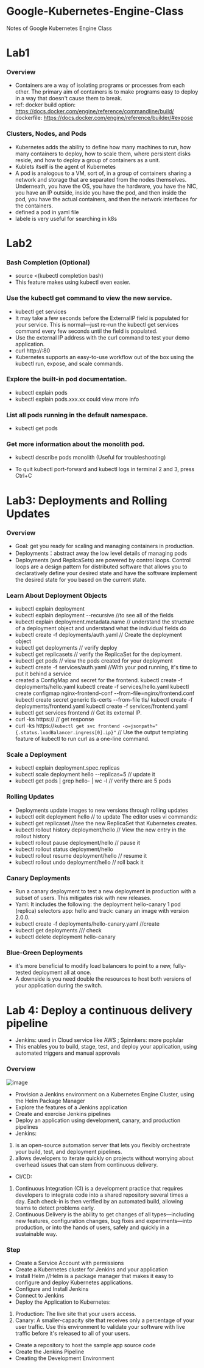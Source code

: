 # Google-Kubernetes-Engine-Class
Notes of Google Kubernetes Engine Class

# Lab1
### Overview 
* Containers are a way of isolating programs or processes from each other. The primary aim of containers is to make programs easy to deploy in a way that doesn't cause them to break.
* ref: docker build option: https://docs.docker.com/engine/reference/commandline/build/ 
* dockerfile: https://docs.docker.com/engine/reference/builder/#expose


### Clusters, Nodes, and Pods
* Kubernetes adds the ability to define how many machines to run, how many containers to deploy, how to scale them, where persistent disks reside, and how to deploy a group of containers as a unit.
* Kublets itself is the agent of Kubernetes
* A pod is analogous to a VM, sort of, in a group of containers sharing a network and storage that are separated from the nodes themselves. Underneath, you have the OS, you have the hardware, you have the NIC, you have an IP outside, inside you have the pod, and then inside the pod, you have the actual containers, and then the network interfaces for the containers.
* defined a pod in yaml file
* labele is very useful for searching in k8s


# Lab2
### Bash Completion (Optional)
* source <(kubectl completion bash)
* This feature makes using kubectl even easier.

### Use the kubectl get command to view the new service.
* kubectl get services
* It may take a few seconds before the ExternalIP field is populated for your service. This is normal—just re-run the kubectl get services command every few seconds until the field is populated.
* Use the external IP address with the curl command to test your demo application.
* curl http://<External IP>:80
* Kubernetes supports an easy-to-use workflow out of the box using the kubectl run, expose, and scale commands.

### Explore the built-in pod documentation.
* kubectl explain pods
* kubectl explain pods.xxx.xx could view more info

### List all pods running in the default namespace.
* kubectl get pods

### Get more information about the monolith pod.
* kubectl describe pods monolith
(Useful for troubleshooting)

* To quit kubectl port-forward and kubectl logs in terminal 2 and 3, press Ctrl+C

# Lab3: Deployments and Rolling Updates
### Overview
* Goal: get you ready for scaling and managing containers in production.
* Deployments：abstract away the low level details of managing pods
* Deployments (and ReplicaSets) are powered by control loops. Control loops are a design pattern for distributed software that allows you to declaratively define your desired state and have the software implement the desired state for you based on the current state.

### Learn About Deployment Objects
* kubectl explain deployment
* kubectl explain deployment --recursive //to see all of the fields
* kubectl explain deployment.metadata.name // understand the structure of a deployment object and understand what the individual fields do
* kubectl create -f deployments/auth.yaml  // Create the deployment object
* kubectl get deployments // verify deploy
* kubectl get replicasets // verify the ReplicaSet for the deployment.
* kubectl get pods // view the pods created for your deployment
* kubectl create -f services/auth.yaml //With your pod running, it's time to put it behind a service
* created a ConfigMap and secret for the frontend.
kubectl create -f deployments/hello.yaml
kubectl create -f services/hello.yaml
kubectl create configmap nginx-frontend-conf --from-file=nginx/frontend.conf
kubectl create secret generic tls-certs --from-file tls/
kubectl create -f deployments/frontend.yaml
kubectl create -f services/frontend.yaml
* kubectl get services frontend  // Get its external IP.
* curl -ks https://<EXTERNAL-IP>  // get response
* curl -ks https://`kubectl get svc frontend -o=jsonpath="{.status.loadBalancer.ingress[0].ip}"`  // Use the output templating feature of kubectl to run curl as a one-line command.

### Scale a Deployment
* kubectl explain deployment.spec.replicas
* kubectl scale deployment hello --replicas=5 // update it
* kubectl get pods | grep hello- | wc -l   // verify there are 5 pods


### Rolling Updates
* Deployments update images to new versions through rolling updates
* kubectl edit deployment hello // to update The editor uses vi commands:
* kubectl get replicaset //see the new ReplicaSet that Kubernetes creates.
* kubectl rollout history deployment/hello // View the new entry in the rollout history
* kubectl rollout pause deployment/hello  // pause it
* kubectl rollout status deployment/hello
* kubectl rollout resume deployment/hello // resume it
* kubectl rollout undo deployment/hello // roll back it

### Canary Deployments
* Run a canary deployment to test a new deployment in production with a subset of users. This mitigates risk with new releases.
* Yaml: It includes the following:
the deployment hello-canary
1 pod (replica)
selectors app: hello and track: canary
an image with version 2.0.0.
* kubectl create -f deployments/hello-canary.yaml //create
* kubectl get deployments /// check
* kubectl delete deployment hello-canary


### Blue-Green Deployments
* it's more beneficial to modify load balancers to point to a new, fully-tested deployment all at once.
* A downside is you need double the resources to host both versions of your application during the switch.


# Lab 4: Deploy a continuous delivery pipeline
* Jenkins: used in Cloud service like AWS ; Spinnkers: more poplular
* This enables you to build, stage, test, and deploy your application, using automated triggers and manual approvals
### Overview
![image](https://github.com/surpasslll/Google-Kubernetes-Engine-Class/blob/master/CICD_pipeline.png)
* Provision a Jenkins environment on a Kubernetes Engine Cluster, using the Helm Package Manager
* Explore the features of a Jenkins application
* Create and exercise Jenkins pipelines
* Deploy an application using development, canary, and production pipelines
* Jenkins:
1. is an open-source automation server that lets you flexibly orchestrate your build, test, and deployment pipelines.
2. allows developers to iterate quickly on projects without worrying about overhead issues that can stem from continuous delivery.
* CI/CD:
1. Continuous Integration (CI) is a development practice that requires developers to integrate code into a shared repository several times a day. Each check-in is then verified by an automated build, allowing teams to detect problems early. 
2. Continuous Delivery is the ability to get changes of all types—including new features, configuration changes, bug fixes and experiments—into production, or into the hands of users, safely and quickly in a sustainable way. 

### Step
* Create a Service Account with permissions
* Create a Kubernetes cluster for Jenkins and your application
* Install Helm //Helm is a package manager that makes it easy to configure and deploy Kubernetes applications. 
* Configure and Install Jenkins
* Connect to Jenkins
* Deploy the Application to Kubernetes:
1. Production: The live site that your users access.
2. Canary: A smaller-capacity site that receives only a percentage of your user traffic. Use this environment to validate your software with live traffic before it's released to all of your users.
* Create a repository to host the sample app source code
* Create the Jenkins Pipeline
* Creating the Development Environment
